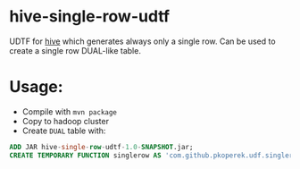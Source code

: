 hive-single-row-udtf
==============

UDTF for [hive]() which generates always only a single row. Can be used to create a single row DUAL-like table.

Usage:
======

 * Compile with `mvn package` 
 * Copy to hadoop cluster
 * Create `DUAL` table with:

```sql
ADD JAR hive-single-row-udtf-1.0-SNAPSHOT.jar;
CREATE TEMPORARY FUNCTION singlerow AS 'com.github.pkoperek.udf.singlerow.SingleRowUDTF';

```
